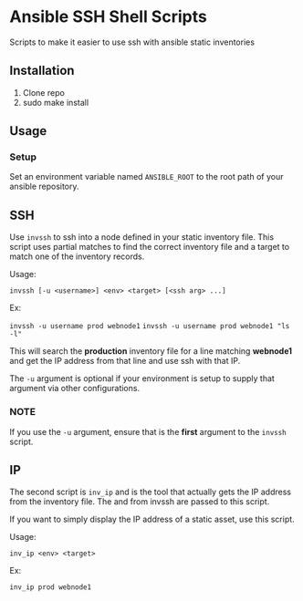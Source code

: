 # Ansible SSH Shell Scripts

Scripts to make it easier to use ssh with ansible static inventories

## Installation

1. Clone repo
2. sudo make install

## Usage

### Setup

Set an environment variable named `ANSIBLE_ROOT` to the root path of your ansible repository.

## SSH

Use `invssh` to ssh into a node defined in your static inventory file. This script uses partial matches to find the correct inventory file and a target to match one of the inventory records.

Usage:

`invssh [-u <username>] <env> <target> [<ssh arg> ...]`

Ex:

`invssh -u username prod webnode1`
`invssh -u username prod webnode1 "ls -l"`

This will search the **production** inventory file for a line matching **webnode1** and get the IP address from that line and use ssh with that IP.

The `-u` argument is optional if your environment is setup to supply that argument via other configurations. 

### NOTE

If you use the `-u` argument, ensure that is the **first** argument to the `invssh` script.

## IP

The second script is `inv_ip` and is the tool that actually gets the IP address from the inventory file. The <env> and <target> from invssh are passed to this script.

If you want to simply display the IP address of a static asset, use this script.

Usage:

`inv_ip <env> <target>`

Ex:

`inv_ip prod webnode1`


